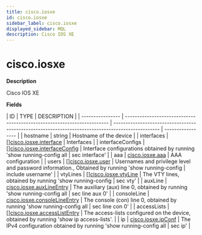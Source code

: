 ```yaml
---
title: cisco.iosxe
id: cisco.iosxe
sidebar_label: cisco.iosxe
displayed_sidebar: MQL
description: Cisco IOS XE
---
```


# cisco.iosxe

**Description**

Cisco IOS XE

**Fields**

| ID               | TYPE                                                                    | DESCRIPTION                                                                                       |
| ---------------- | ----------------------------------------------------------------------- | ------------------------------------------------------------------------------------------------- | ----------------- |
| hostname         | string                                                                  | Hostname of the device                                                                            |
| interfaces       | &#91;&#93;[cisco.iosxe.interface](cisco.iosxe.interface.md)             | Interfaces                                                                                        |
| interfaceConfigs | &#91;&#93;[cisco.iosxe.interfaceConfig](cisco.iosxe.interfaceconfig.md) | Interface configurations obtained by running 'show running-config all                             | sec interface'    |
| aaa              | [cisco.iosxe.aaa](cisco.iosxe.aaa.md)                                   | AAA configuration                                                                                 |
| users            | &#91;&#93;[cisco.iosxe.user](cisco.iosxe.user.md)                       | Usernames and privilege level and password information., Obtained by running 'show running-config | include username' |
| vtyLines         | &#91;&#93;[cisco.iosxe.vtyLine](cisco.iosxe.vtyline.md)                 | The VTY lines, obtained by running 'show running-config                                           | sec vty'          |
| auxLine          | [cisco.iosxe.auxLineEntry](cisco.iosxe.auxlineentry.md)                 | The auxiliary (aux) line 0, obtained by running 'show running-config all                          | sec line aux 0'   |
| consoleLine      | [cisco.iosxe.consoleLineEntry](cisco.iosxe.consolelineentry.md)         | The console (con) line 0, obtained by running 'show running-config all                            | sec line con 0'   |
| accessLists      | &#91;&#93;[cisco.iosxe.accessListEntry](cisco.iosxe.accesslistentry.md) | The access-lists configured on the device, obtained by running 'show ip access-lists'.            |
| ip               | [cisco.iosxe.ipConf](cisco.iosxe.ipconf.md)                             | The IPv4 configuration obtained by running 'show running-config all                               | sec ip'           |
